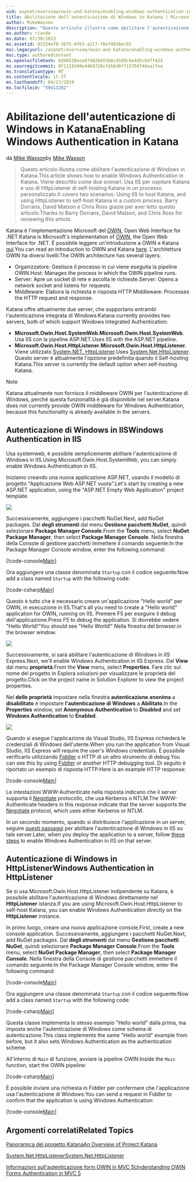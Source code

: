 ```yaml
---
uid: aspnet/overview/owin-and-katana/enabling-windows-authentication-in-katana
title: Abilitazione dell'autenticazione di Windows in Katana | Microsoft Docs
author: MikeWasson
description: "Questo articolo illustra come abilitare l'autenticazione di Windows in Katana. Viene descritto come due scenari: Utilizzo di IIS per host Katana e l'utilizzo di HttpListener di self-hosting Kat..."
ms.author: riande
ms.date: 07/30/2013
ms.assetid: 82324ef0-3b75-4f63-a217-76ef4036ec93
msc.legacyurl: /aspnet/overview/owin-and-katana/enabling-windows-authentication-in-katana
msc.type: authoredcontent
ms.openlocfilehash: 6d90538ace07402b655b8cd1d9c6e4d5c6dff424
ms.sourcegitcommit: 0f1119340e4464720cfd16d0ff15764746ea1fea
ms.translationtype: MT
ms.contentlocale: it-IT
ms.lasthandoff: 04/17/2019
ms.locfileid: "59411202"
---
```

# <a name="enabling-windows-authentication-in-katana"></a><span data-ttu-id="c9481-104">Abilitazione dell'autenticazione di Windows in Katana</span><span class="sxs-lookup"><span data-stu-id="c9481-104">Enabling Windows Authentication in Katana</span></span>

<span data-ttu-id="c9481-105">da [Mike Wasson](https://github.com/MikeWasson)</span><span class="sxs-lookup"><span data-stu-id="c9481-105">by [Mike Wasson](https://github.com/MikeWasson)</span></span>

> <span data-ttu-id="c9481-106">Questo articolo illustra come abilitare l'autenticazione di Windows in Katana.</span><span class="sxs-lookup"><span data-stu-id="c9481-106">This article shows how to enable Windows Authentication in Katana.</span></span> <span data-ttu-id="c9481-107">Viene descritto come due scenari: Usa IIS per ospitare Katana e uso di HttpListener di self-hosting Katana in un processo personalizzato.</span><span class="sxs-lookup"><span data-stu-id="c9481-107">It covers two scenarios: Using IIS to host Katana, and using HttpListener to self-host Katana in a custom process.</span></span> <span data-ttu-id="c9481-108">Barry Dorrans, David Matson e Chris Ross grazie per aver letto questo articolo.</span><span class="sxs-lookup"><span data-stu-id="c9481-108">Thanks to Barry Dorrans, David Matson, and Chris Ross for reviewing this article.</span></span>


<span data-ttu-id="c9481-109">Katana è l'implementazione Microsoft del [OWIN](http://owin.org/), Open Web Interface for .NET.</span><span class="sxs-lookup"><span data-stu-id="c9481-109">Katana is Microsoft's implementation of [OWIN](http://owin.org/), the Open Web Interface for .NET.</span></span> <span data-ttu-id="c9481-110">È possibile leggere un'introduzione a OWIN e Katana [qui](an-overview-of-project-katana.md).</span><span class="sxs-lookup"><span data-stu-id="c9481-110">You can read an introduction to OWIN and Katana [here](an-overview-of-project-katana.md).</span></span> <span data-ttu-id="c9481-111">L'architettura OWIN ha diversi livelli:</span><span class="sxs-lookup"><span data-stu-id="c9481-111">The OWIN architecture has several layers:</span></span>

- <span data-ttu-id="c9481-112">Organizzatore: Gestisce il processo in cui viene eseguita la pipeline OWIN.</span><span class="sxs-lookup"><span data-stu-id="c9481-112">Host: Manages the process in which the OWIN pipeline runs.</span></span>
- <span data-ttu-id="c9481-113">Server: Apre un socket di rete e ascolta le richieste.</span><span class="sxs-lookup"><span data-stu-id="c9481-113">Server: Opens a network socket and listens for requests.</span></span>
- <span data-ttu-id="c9481-114">Middleware: Elabora la richiesta e risposta HTTP.</span><span class="sxs-lookup"><span data-stu-id="c9481-114">Middleware: Processes the HTTP request and response.</span></span>

<span data-ttu-id="c9481-115">Katana offre attualmente due server, che supportano entrambi l'autenticazione integrata di Windows:</span><span class="sxs-lookup"><span data-stu-id="c9481-115">Katana currently provides two servers, both of which support Windows Integrated Authentication:</span></span>

- <span data-ttu-id="c9481-116">**Microsoft.Owin.Host.SystemWeb**.</span><span class="sxs-lookup"><span data-stu-id="c9481-116">**Microsoft.Owin.Host.SystemWeb**.</span></span> <span data-ttu-id="c9481-117">Usa IIS con la pipeline ASP.NET.</span><span class="sxs-lookup"><span data-stu-id="c9481-117">Uses IIS with the ASP.NET pipeline.</span></span>
- <span data-ttu-id="c9481-118">**Microsoft.Owin.Host.HttpListener**.</span><span class="sxs-lookup"><span data-stu-id="c9481-118">**Microsoft.Owin.Host.HttpListener**.</span></span> <span data-ttu-id="c9481-119">Viene utilizzato [System.NET. HttpListener](https://msdn.microsoft.com/library/system.net.httplistener.aspx).</span><span class="sxs-lookup"><span data-stu-id="c9481-119">Uses [System.Net.HttpListener](https://msdn.microsoft.com/library/system.net.httplistener.aspx).</span></span> <span data-ttu-id="c9481-120">Questo server è attualmente l'opzione predefinita quando il Self-hosting Katana.</span><span class="sxs-lookup"><span data-stu-id="c9481-120">This server is currently the default option when self-hosting Katana.</span></span>

> [!NOTE]
> <span data-ttu-id="c9481-121">Katana attualmente non fornisce il middleware OWIN per l'autenticazione di Windows, perché questa funzionalità è già disponibile nel server.</span><span class="sxs-lookup"><span data-stu-id="c9481-121">Katana does not currently provide OWIN middleware for Windows Authentication, because this functionality is already available in the servers.</span></span>

## <a name="windows-authentication-in-iis"></a><span data-ttu-id="c9481-122">Autenticazione di Windows in IIS</span><span class="sxs-lookup"><span data-stu-id="c9481-122">Windows Authentication in IIS</span></span>

<span data-ttu-id="c9481-123">Usa systemweb, è possibile semplicemente abilitare l'autenticazione di Windows in IIS.</span><span class="sxs-lookup"><span data-stu-id="c9481-123">Using Microsoft.Owin.Host.SystemWeb, you can simply enable Windows Authentication in IIS.</span></span>

<span data-ttu-id="c9481-124">Iniziamo creando una nuova applicazione ASP.NET, usando il modello di progetto "Applicazione Web ASP.NET vuota".</span><span class="sxs-lookup"><span data-stu-id="c9481-124">Let's start by creating a new ASP.NET application, using the "ASP.NET Empty Web Application" project template.</span></span>

![](enabling-windows-authentication-in-katana/_static/image1.png)

<span data-ttu-id="c9481-125">Successivamente, aggiungere i pacchetti NuGet.</span><span class="sxs-lookup"><span data-stu-id="c9481-125">Next, add NuGet packages.</span></span> <span data-ttu-id="c9481-126">Dal **degli strumenti** dal menu **Gestione pacchetti NuGet**, quindi selezionare **Package Manager Console**.</span><span class="sxs-lookup"><span data-stu-id="c9481-126">From the **Tools** menu, select **NuGet Package Manager**, then select **Package Manager Console**.</span></span> <span data-ttu-id="c9481-127">Nella finestra della Console di gestione pacchetti immettere il comando seguente:</span><span class="sxs-lookup"><span data-stu-id="c9481-127">In the Package Manager Console window, enter the following command:</span></span>

[!code-console[Main](enabling-windows-authentication-in-katana/samples/sample1.cmd)]

<span data-ttu-id="c9481-128">Ora aggiungere una classe denominata `Startup` con il codice seguente:</span><span class="sxs-lookup"><span data-stu-id="c9481-128">Now add a class named `Startup` with the following code:</span></span>

[!code-csharp[Main](enabling-windows-authentication-in-katana/samples/sample2.cs)]

<span data-ttu-id="c9481-129">Questo è tutto che è necessario creare un'applicazione "Hello world" per OWIN, in esecuzione in IIS.</span><span class="sxs-lookup"><span data-stu-id="c9481-129">That's all you need to create a "Hello world" application for OWIN, running on IIS.</span></span> <span data-ttu-id="c9481-130">‎Premere F5 per eseguire il debug dell'applicazione.</span><span class="sxs-lookup"><span data-stu-id="c9481-130">Press F5 to debug the application.</span></span> <span data-ttu-id="c9481-131">Si dovrebbe vedere "Hello World!"</span><span class="sxs-lookup"><span data-stu-id="c9481-131">You should see "Hello World!"</span></span> <span data-ttu-id="c9481-132">Nella finestra del browser.</span><span class="sxs-lookup"><span data-stu-id="c9481-132">in the browser window.</span></span>

![](enabling-windows-authentication-in-katana/_static/image2.png)

<span data-ttu-id="c9481-133">Successivamente, si sarà abilitare l'autenticazione di Windows in IIS Express.</span><span class="sxs-lookup"><span data-stu-id="c9481-133">Next, we'll enable Windows Authentication in IIS Express.</span></span> <span data-ttu-id="c9481-134">Dal **View** dal menu **proprietà**.</span><span class="sxs-lookup"><span data-stu-id="c9481-134">From the **View** menu, select **Properties**.</span></span> <span data-ttu-id="c9481-135">Fare clic sul nome del progetto in Esplora soluzioni per visualizzare le proprietà del progetto.</span><span class="sxs-lookup"><span data-stu-id="c9481-135">Click on the project name in Solution Explorer to view the project properties.</span></span>

<span data-ttu-id="c9481-136">Nel **delle proprietà** impostare nella finestra **autenticazione anonima** a **disabilitato** e impostare **l'autenticazione di Windows** a  **Abilitato**.</span><span class="sxs-lookup"><span data-stu-id="c9481-136">In the **Properties** window, set **Anonymous Authentication** to **Disabled** and set **Windows Authentication** to **Enabled**.</span></span>

![](enabling-windows-authentication-in-katana/_static/image3.png)

<span data-ttu-id="c9481-137">Quando si esegue l'applicazione da Visual Studio, IIS Express richiederà le credenziali di Windows dell'utente.</span><span class="sxs-lookup"><span data-stu-id="c9481-137">When you run the application from Visual Studio, IIS Express will require the user's Windows credentials.</span></span> <span data-ttu-id="c9481-138">È possibile verificarlo utilizzando [Fiddler](http://fiddler2.com/home) o HTTP di un altro strumento di debug.</span><span class="sxs-lookup"><span data-stu-id="c9481-138">You can see this by using [Fiddler](http://fiddler2.com/home) or another HTTP debugging tool.</span></span> <span data-ttu-id="c9481-139">Di seguito è riportato un esempio di risposta HTTP:</span><span class="sxs-lookup"><span data-stu-id="c9481-139">Here is an example HTTP response:</span></span>

[!code-console[Main](enabling-windows-authentication-in-katana/samples/sample3.cmd?highlight=1,5-6)]

<span data-ttu-id="c9481-140">Le intestazioni WWW-Authenticate nella risposta indicano che il server supporta il [Negotiate](http://www.ietf.org/rfc/rfc4559.txt) protocollo, che usa Kerberos o NTLM.</span><span class="sxs-lookup"><span data-stu-id="c9481-140">The WWW-Authenticate headers in this response indicate that the server supports the [Negotiate](http://www.ietf.org/rfc/rfc4559.txt) protocol, which uses either Kerberos or NTLM.</span></span>

<span data-ttu-id="c9481-141">In un secondo momento, quando si distribuisce l'applicazione in un server, seguire [questi passaggi](https://www.iis.net/configreference/system.webserver/security/authentication/windowsauthentication) per abilitare l'autenticazione di Windows in IIS su tale server.</span><span class="sxs-lookup"><span data-stu-id="c9481-141">Later, when you deploy the application to a server, follow [these steps](https://www.iis.net/configreference/system.webserver/security/authentication/windowsauthentication) to enable Windows Authentication in IIS on that server.</span></span>

## <a name="windows-authentication-in-httplistener"></a><span data-ttu-id="c9481-142">Autenticazione di Windows in HttpListener</span><span class="sxs-lookup"><span data-stu-id="c9481-142">Windows Authentication in HttpListener</span></span>

<span data-ttu-id="c9481-143">Se si usa Microsoft.Owin.Host.HttpListener indipendente su Katana, è possibile abilitare l'autenticazione di Windows direttamente nel **HttpListener** istanza.</span><span class="sxs-lookup"><span data-stu-id="c9481-143">If you are using Microsoft.Owin.Host.HttpListener to self-host Katana, you can enable Windows Authentication directly on the **HttpListener** instance.</span></span>

<span data-ttu-id="c9481-144">In primo luogo, creare una nuova applicazione console.</span><span class="sxs-lookup"><span data-stu-id="c9481-144">First, create a new console application.</span></span> <span data-ttu-id="c9481-145">Successivamente, aggiungere i pacchetti NuGet.</span><span class="sxs-lookup"><span data-stu-id="c9481-145">Next, add NuGet packages.</span></span> <span data-ttu-id="c9481-146">Dal **degli strumenti** dal menu **Gestione pacchetti NuGet**, quindi selezionare **Package Manager Console**.</span><span class="sxs-lookup"><span data-stu-id="c9481-146">From the **Tools** menu, select **NuGet Package Manager**, then select **Package Manager Console**.</span></span> <span data-ttu-id="c9481-147">Nella finestra della Console di gestione pacchetti immettere il comando seguente:</span><span class="sxs-lookup"><span data-stu-id="c9481-147">In the Package Manager Console window, enter the following command:</span></span>

[!code-console[Main](enabling-windows-authentication-in-katana/samples/sample4.cmd)]

<span data-ttu-id="c9481-148">Ora aggiungere una classe denominata `Startup` con il codice seguente:</span><span class="sxs-lookup"><span data-stu-id="c9481-148">Now add a class named `Startup` with the following code:</span></span>

[!code-csharp[Main](enabling-windows-authentication-in-katana/samples/sample5.cs)]

<span data-ttu-id="c9481-149">Questa classe implementa lo stesso esempio "Hello world" dalla prima, ma imposta anche l'autenticazione di Windows come schema di autenticazione.</span><span class="sxs-lookup"><span data-stu-id="c9481-149">This class implements the same "Hello world" example from before, but it also sets Windows Authentication as the authentication scheme.</span></span>

<span data-ttu-id="c9481-150">All'interno di `Main` di funzione, avviare la pipeline OWIN:</span><span class="sxs-lookup"><span data-stu-id="c9481-150">Inside the `Main` function, start the OWIN pipeline:</span></span>

[!code-csharp[Main](enabling-windows-authentication-in-katana/samples/sample6.cs)]

<span data-ttu-id="c9481-151">È possibile inviare una richiesta in Fiddler per confermare che l'applicazione usa l'autenticazione di Windows:</span><span class="sxs-lookup"><span data-stu-id="c9481-151">You can send a request in Fiddler to confirm that the application is using Windows Authentication:</span></span>

[!code-console[Main](enabling-windows-authentication-in-katana/samples/sample7.cmd?highlight=1,4-5)]

## <a name="related-topics"></a><span data-ttu-id="c9481-152">Argomenti correlati</span><span class="sxs-lookup"><span data-stu-id="c9481-152">Related Topics</span></span>

[<span data-ttu-id="c9481-153">Panoramica del progetto Katana</span><span class="sxs-lookup"><span data-stu-id="c9481-153">An Overview of Project Katana</span></span>](an-overview-of-project-katana.md)

[<span data-ttu-id="c9481-154">System.Net.HttpListener</span><span class="sxs-lookup"><span data-stu-id="c9481-154">System.Net.HttpListener</span></span>](https://msdn.microsoft.com/library/system.net.httplistener.aspx)

[<span data-ttu-id="c9481-155">Informazioni sull'autenticazione form OWIN in MVC 5</span><span class="sxs-lookup"><span data-stu-id="c9481-155">Understanding OWIN Forms Authentication in MVC 5</span></span>](https://blogs.msdn.com/b/webdev/archive/2013/07/03/understanding-owin-forms-authentication-in-mvc-5.aspx)
